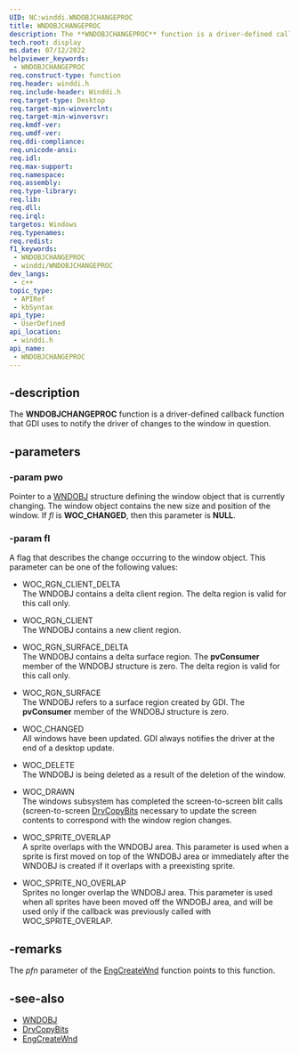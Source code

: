 ```yaml
---
UID: NC:winddi.WNDOBJCHANGEPROC
title: WNDOBJCHANGEPROC
description: The **WNDOBJCHANGEPROC** function is a driver-defined callback function that GDI uses to notify the driver of changes to the window in question.
tech.root: display
ms.date: 07/12/2022
helpviewer_keywords:
 - WNDOBJCHANGEPROC
req.construct-type: function
req.header: winddi.h
req.include-header: Winddi.h
req.target-type: Desktop
req.target-min-winverclnt: 
req.target-min-winversvr: 
req.kmdf-ver: 
req.umdf-ver: 
req.ddi-compliance: 
req.unicode-ansi: 
req.idl: 
req.max-support: 
req.namespace: 
req.assembly: 
req.type-library: 
req.lib: 
req.dll: 
req.irql: 
targetos: Windows
req.typenames: 
req.redist: 
f1_keywords:
 - WNDOBJCHANGEPROC
 - winddi/WNDOBJCHANGEPROC
dev_langs:
 - c++
topic_type:
 - APIRef
 - kbSyntax
api_type:
 - UserDefined
api_location:
 - winddi.h
api_name:
 - WNDOBJCHANGEPROC
---
```


## -description

The **WNDOBJCHANGEPROC** function is a driver-defined callback function that GDI uses to notify the driver of changes to the window in question.

## -parameters

### -param pwo

Pointer to a [WNDOBJ](/windows/win32/api/winddi/ns-winddi-wndobj) structure defining the window object that is currently changing. The window object contains the new size and position of the window. If *fl* is **WOC_CHANGED**, then this parameter is **NULL**.

### -param fl

A flag that describes the change occurring to the window object. This parameter can be one of the following values:

  - WOC\_RGN\_CLIENT\_DELTA  
The WNDOBJ contains a delta client region. The delta region is valid for this call only.

  - WOC\_RGN\_CLIENT  
The WNDOBJ contains a new client region.

  - WOC\_RGN\_SURFACE\_DELTA  
The WNDOBJ contains a delta surface region. The **pvConsumer** member of the WNDOBJ structure is zero. The delta region is valid for this call only.

  - WOC\_RGN\_SURFACE  
The WNDOBJ refers to a surface region created by GDI. The **pvConsumer** member of the WNDOBJ structure is zero.

  - WOC\_CHANGED  
All windows have been updated. GDI always notifies the driver at the end of a desktop update.

  - WOC\_DELETE  
The WNDOBJ is being deleted as a result of the deletion of the window.

  - WOC\_DRAWN  
The windows subsystem has completed the screen-to-screen blit calls (screen-to-screen [DrvCopyBits](/windows/win32/api/winddi/nf-winddi-drvcopybits) necessary to update the screen contents to correspond with the window region changes.

  - WOC\_SPRITE\_OVERLAP  
A sprite overlaps with the WNDOBJ area. This parameter is used when a sprite is first moved on top of the WNDOBJ area or immediately after the WNDOBJ is created if it overlaps with a preexisting sprite.

  - WOC\_SPRITE\_NO\_OVERLAP  
Sprites no longer overlap the WNDOBJ area. This parameter is used when all sprites have been moved off the WNDOBJ area, and will be used only if the callback was previously called with WOC\_SPRITE\_OVERLAP.

## -remarks

The *pfn* parameter of the [EngCreateWnd](/windows/win32/api/winddi/nf-winddi-engcreatewnd) function points to this function.

## -see-also

* [WNDOBJ](/windows/win32/api/winddi/ns-winddi-wndobj)
* [DrvCopyBits](/windows/win32/api/winddi/nf-winddi-drvcopybits)
* [EngCreateWnd](/windows/win32/api/winddi/nf-winddi-engcreatewnd)
